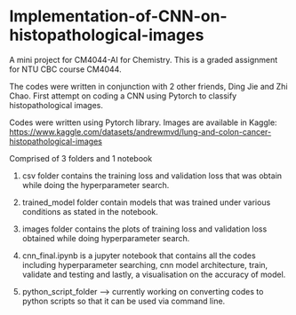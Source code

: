 # Implementation-of-CNN-on-histopathological-images

A mini project for CM4044-AI for Chemistry. This is a graded assignment for NTU CBC course CM4044.

The codes were written in conjunction with 2 other friends, Ding Jie and Zhi Chao. 
First attempt on coding a CNN using Pytorch to classify histopathological images.

Codes were written using Pytorch library. Images are available in Kaggle: https://www.kaggle.com/datasets/andrewmvd/lung-and-colon-cancer-histopathological-images

Comprised of 3 folders and 1 notebook

1. csv folder contains the training loss and validation loss that was obtain while doing the hyperparameter search.

2. trained_model folder contain models that was trained under various conditions as stated in the notebook. 

3. images folder contains the plots of training loss and validation loss obtained while doing hyperparameter search. 

4. cnn_final.ipynb is a jupyter notebook that contains all the codes including hyperparameter searching, cnn model architecture, train, validate and testing and lastly, a visualisation on the accuracy of model. 

5. python_script_folder --> currently working on converting codes to python scripts so that it can be used via command line. 
